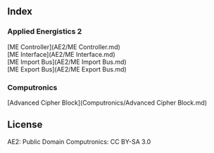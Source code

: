 ## Index

### Applied Energistics 2

[ME Controller](AE2/ME Controller.md)  
[ME Interface](AE2/ME Interface.md)  
[ME Import Bus](AE2/ME Import Bus.md)  
[ME Export Bus](AE2/ME Export Bus.md)

### Computronics

[Advanced Cipher Block](Computronics/Advanced Cipher Block.md)

## License

AE2: Public Domain
Computronics: CC BY-SA 3.0
